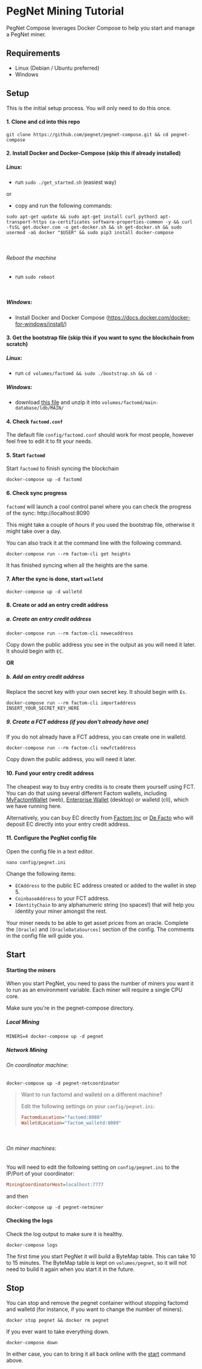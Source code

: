 # PegNet Mining Tutorial

PegNet Compose leverages Docker Compose to help you start and manage a PegNet miner.

## Requirements

-   Linux (Debian / Ubuntu preferred)
-   Windows

## Setup

This is the initial setup process. You will only need to do this once.

#### 1. Clone and cd into this repo

```shell script
git clone https://github.com/pegnet/pegnet-compose.git && cd pegnet-compose
```

#### 2. Install Docker and Docker-Compose (skip this if already installed)

##### Linux:

- run `sudo ./get_started.sh` (easiest way)

or

- copy and run the following commands:
```shell script
sudo apt-get update && sudo apt-get install curl python3 apt-transport-https ca-certificates software-properties-common -y && curl -fsSL get.docker.com -o get-docker.sh && sh get-docker.sh && sudo usermod -aG docker "$USER" && sudo pip3 install docker-compose
```

&nbsp;

###### Reboot the machine

- run `sudo reboot`

&nbsp;

##### Windows:
- Install Docker and Docker Compose (https://docs.docker.com/docker-for-windows/install/)


#### 3. Get the bootstrap file (skip this if you want to sync the blockchain from scratch)

##### Linux:
- run `cd volumes/factomd && sudo ./bootstrap.sh && cd -`

##### Windows:
- download [this file](https://factom-public-files.s3.us-east-2.amazonaws.com/bootstrap.zip) and unzip it into `volumes/factomd/main-database/ldb/MAIN/`


#### 4. Check `factomd.conf`
The default file `config/factomd.conf` should work for most people, however feel free to edit it to fit your needs.


#### 5. Start `factomd`

Start `factomd` to finish syncing the blockchain

```shell script
docker-compose up -d factomd
```

#### 6. Check sync progress

`factomd` will launch a cool control panel where you can check the progress of the sync: http://localhost:8090

This might take a couple of hours if you used the bootstrap file, otherwise it might take over a day.

You can also track it at the command line with the following command.

```shell script
docker-compose run --rm factom-cli get heights
```

It has finished syncing when all the heights are the same.

#### 7. After the sync is done, start `walletd`

`docker-compose up -d walletd`

#### 8. Create or add an entry credit address

##### a. Create an entry credit address

```shell script
docker-compose run --rm factom-cli newecaddress
```

Copy down the public address you see in the output as you will need it later. It should begin with `EC`.

**OR**

##### b. Add an entry credit address

Replace the secret key with your own secret key. It should begin with `Es`.

```shell script
docker-compose run --rm factom-cli importaddress INSERT_YOUR_SECRET_KEY_HERE
```

##### 9. Create a FCT address (if you don't already have one)

If you do not already have a FCT address, you can create one in walletd.

```shell script
docker-compose run --rm factom-cli newfctaddress
```

Copy down the public address, you will need it later.

#### 10. Fund your entry credit address

The cheapest way to buy entry credits is to create them yourself using FCT. You can do that using several different Factom wallets, including [MyFactomWallet](https://myfactomwallet.com/#/) (web), [Enterprise Wallet](https://docs.factomprotocol.org/wallets/enterprise-wallet) (desktop) or walletd (cli), which we have running here.

Alternatively, you can buy EC directly from [Factom Inc](https://shop.factom.com/) or [De Facto](https://ec.de-facto.pro/) who will deposit EC directly into your entry credit address.

#### 11. Configure the PegNet config file

Open the config file in a text editor.

```
nano config/pegnet.ini
```

Change the following items:

-   `ECAddress` to the public EC address created or added to the wallet in step 5.
-   `CoinbaseAddress` to your FCT address.
-   `IdentityChain` to any alphanumeric string (no spaces!) that will help you identity your miner amongst the rest.

Your miner needs to be able to get asset prices from an oracle. Complete the `[Oracle]` and `[OracleDataSources]` section of the config. The comments in the config file will guide you.

## Start

#### Starting the miners

When you start PegNet, you need to pass the number of miners you want it to run as an environment variable. Each miner will require a single CPU core.

Make sure you're in the pegnet-compose directory.

##### Local Mining

```
MINERS=4 docker-compose up -d pegnet
```


##### Network Mining

###### On coordinator machine:

```shell script
docker-compose up -d pegnet-netcoordinator
```

> Want to run factomd and walletd on a different machine?
> 
> Edit the following settings on your `config/pegnet.ini`:
>
>```ini
>FactomdLocation="factomd:8088"
>WalletdLocation="factom_walletd:8089"
>```

&nbsp;

###### On miner machines:

You will need to edit the following setting on `config/pegnet.ini` to the IP/Port of your coordinator:
```ini
MiningCoordinatorHost=localhost:7777
```

and then

```shell script
docker-compose up -d pegnet-netminer
```


#### Checking the logs

Check the log output to make sure it is healthy. 

```
docker-compose logs
```

The first time you start PegNet it will build a ByteMap table. This can take 10 to 15 minutes. The ByteMap table is kept on `volumes/pegnet`, so it will not need to build it again when you start it in the future.

## Stop

You can stop and remove the pegnet container without stopping factomd and walletd (for instance, if you want to change the number of miners).

```
docker stop pegnet && docker rm pegnet
```

If you ever want to take everything down.

```
docker-compose down
```

In either case, you can to bring it all back online with the [start](#start) command above.

